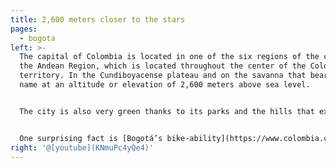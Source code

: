 ```yaml
---
title: 2,600 meters closer to the stars
pages:
  - bogota
left: >-
  The capital of Colombia is located in one of the six regions of the country,
  the Andean Region, which is located throughout the center of the Colombian
  territory. In the Cundiboyacense plateau and on the savanna that bears its
  name at an altitude or elevation of 2,600 meters above sea level.


  The city is also very green thanks to its parks and the hills that extend along its eastern boundary, dwarfed by their two highest points, Monserrate and Guadalupe. The landscape that the people of Bogotá enjoy daily—the sea of green that makes up the Andes mountain range, rising up in the east—would be nearly impossible to find in any other large city.


  One surprising fact is [Bogotá’s bike-ability](https://www.colombia.co/en/colombia-travel/bogota-bike-friendly-city/). More than 220 miles of cycle paths make it easy to move around by bike, and every Sunday, cars are banned from huge streets making space for citizens to cycle, jog, and rollerblade on the famous Civlovia.
right: '@[youtube](KNmuPc4yQe4)'
---
```

